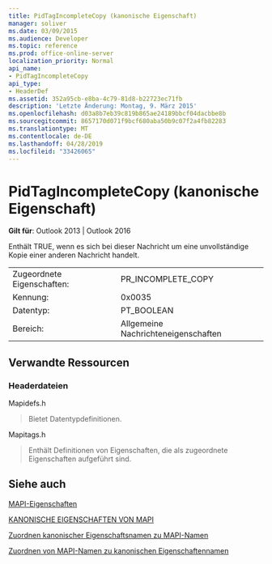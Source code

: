 ```yaml
---
title: PidTagIncompleteCopy (kanonische Eigenschaft)
manager: soliver
ms.date: 03/09/2015
ms.audience: Developer
ms.topic: reference
ms.prod: office-online-server
localization_priority: Normal
api_name:
- PidTagIncompleteCopy
api_type:
- HeaderDef
ms.assetid: 352a95cb-e8ba-4c79-81d8-b22723ec71fb
description: 'Letzte Änderung: Montag, 9. März 2015'
ms.openlocfilehash: d03a8b7eb39c819b865ae24189bbcf04dacbbe8b
ms.sourcegitcommit: 8657170d071f9bcf680aba50b9c07f2a4fb82283
ms.translationtype: MT
ms.contentlocale: de-DE
ms.lasthandoff: 04/28/2019
ms.locfileid: "33426065"
---
```

# <a name="pidtagincompletecopy-canonical-property"></a>PidTagIncompleteCopy (kanonische Eigenschaft)

  
  
**Gilt für**: Outlook 2013 | Outlook 2016 
  
Enthält TRUE, wenn es sich bei dieser Nachricht um eine unvollständige Kopie einer anderen Nachricht handelt.
  
|||
|:-----|:-----|
|Zugeordnete Eigenschaften:  <br/> |PR_INCOMPLETE_COPY  <br/> |
|Kennung:  <br/> |0x0035  <br/> |
|Datentyp:  <br/> |PT_BOOLEAN  <br/> |
|Bereich:  <br/> |Allgemeine Nachrichteneigenschaften  <br/> |
   
## <a name="related-resources"></a>Verwandte Ressourcen

### <a name="header-files"></a>Headerdateien

Mapidefs.h
  
> Bietet Datentypdefinitionen.
    
Mapitags.h
  
> Enthält Definitionen von Eigenschaften, die als zugeordnete Eigenschaften aufgeführt sind.
    
## <a name="see-also"></a>Siehe auch



[MAPI-Eigenschaften](mapi-properties.md)
  
[KANONISCHE EIGENSCHAFTEN VON MAPI](mapi-canonical-properties.md)
  
[Zuordnen kanonischer Eigenschaftsnamen zu MAPI-Namen](mapping-canonical-property-names-to-mapi-names.md)
  
[Zuordnen von MAPI-Namen zu kanonischen Eigenschaftennamen](mapping-mapi-names-to-canonical-property-names.md)

